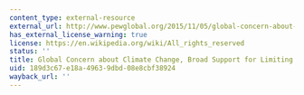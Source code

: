 ```yaml
---
content_type: external-resource
external_url: http://www.pewglobal.org/2015/11/05/global-concern-about-climate-change-broad-support-for-limiting-emissions/
has_external_license_warning: true
license: https://en.wikipedia.org/wiki/All_rights_reserved
status: ''
title: Global Concern about Climate Change, Broad Support for Limiting Emissions
uid: 189d3c67-e18a-4963-9dbd-08e8cbf38924
wayback_url: ''
---
```

